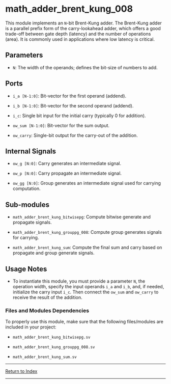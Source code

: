 # math_adder_brent_kung_008

This module implements an `N`-bit Brent-Kung adder. The Brent-Kung adder is a parallel prefix form of the carry-lookahead adder, which offers a good trade-off between gate depth (latency) and the number of operations (area). It is commonly used in applications where low latency is critical.

## Parameters

- `N`: The width of the operands; defines the bit-size of numbers to add.

## Ports

- `i_a [N-1:0]`: Bit-vector for the first operand (addend).

- `i_b [N-1:0]`: Bit-vector for the second operand (addend).

- `i_c`: Single bit input for the initial carry (typically 0 for addition).

- `ow_sum [N-1:0]`: Bit-vector for the sum output.

- `ow_carry`: Single-bit output for the carry-out of the addition.

## Internal Signals

- `ow_g [N:0]`: Carry generates an intermediate signal.

- `ow_p [N:0]`: Carry propagate an intermediate signal.

- `ow_gg [N:0]`: Group generates an intermediate signal used for carrying computation.

## Sub-modules

- `math_adder_brent_kung_bitwisepg`: Compute bitwise generate and propagate signals.

- `math_adder_brent_kung_grouppg_008`: Compute group generates signals for carrying.

- `math_adder_brent_kung_sum`: Compute the final sum and carry based on propagate and group generate signals.

## Usage Notes

- To instantiate this module, you must provide a parameter `N`, the operation width, specify the input operands `i_a` and `i_b`, and, if needed, initialize the carry input `i_c`. Then connect the `ow_sum` and `ow_carry` to receive the result of the addition.

### Files and Modules Dependencies

To properly use this module, make sure that the following files/modules are included in your project:

- `math_adder_brent_kung_bitwisepg.sv`

- `math_adder_brent_kung_grouppg_008.sv`

- `math_adder_brent_kung_sum.sv`

---

[Return to Index](index.md)

---

